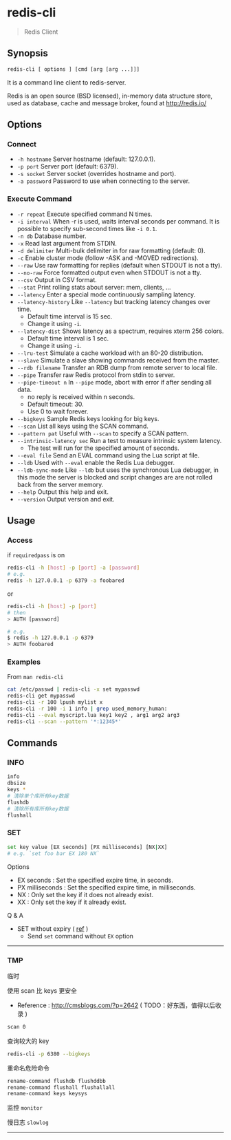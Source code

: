 # redis-cli

> Redis Client

## Synopsis

```bash
redis-cli [ options ] [cmd [arg [arg ...]]]
```

It is a command line client to redis-server.

Redis is an open source (BSD licensed), in-memory data structure store, used as database, cache and message broker, found at http://redis.io/

## Options

### Connect

- `-h hostname` Server hostname (default: 127.0.0.1).
- `-p port` Server port (default: 6379).
- `-s socket` Server socket (overrides hostname and port).
- `-a password` Password to use when connecting to the server.

### Execute Command

- `-r repeat` Execute specified command N times.
- `-i interval` When -r is used, waits interval seconds per command.  It is possible to specify sub-second times like `-i 0.1`.
- `-n db` Database number.
- `-x` Read last argument from STDIN.
- `-d delimiter` Multi-bulk delimiter in for raw formatting (default: 0).
- `-c` Enable cluster mode (follow -ASK and -MOVED redirections).
- `--raw` Use raw formatting for replies (default when STDOUT is not a tty).
- `--no-raw` Force formatted output even when STDOUT is not a tty.
- `--csv` Output in CSV format.
- `--stat` Print rolling stats about server: mem, clients, ...
- `--latency` Enter a special mode continuously sampling latency.
- `--latency-history` Like `--latency` but tracking latency changes over time.
    - Default time interval is 15 sec.
    - Change it using `-i`.
- `--latency-dist` Shows latency as a spectrum, requires xterm 256 colors.
    - Default time interval is 1 sec.
    - Change it using `-i`.
- `--lru-test` Simulate a cache workload with an 80-20 distribution.
- `--slave` Simulate a slave showing commands received from the master.
- `--rdb filename` Transfer an RDB dump from remote server to local file.
- `--pipe` Transfer raw Redis protocol from stdin to server.
- `--pipe-timeout n` In `--pipe` mode,  abort  with  error if after sending all data.
    - no reply is received within n seconds.
    - Default timeout: 30.
    - Use 0 to wait forever.
- `--bigkeys` Sample Redis keys looking for big keys.
- `--scan` List all keys using the SCAN command.
- `--pattern pat` Useful with `--scan` to specify a SCAN pattern.
- `--intrinsic-latency sec` Run a test to measure intrinsic system latency.
    - The test will run for the specified amount of seconds.
- `--eval file` Send an EVAL command using the Lua script at file.
- `--ldb` Used with `--eval` enable the Redis Lua debugger.
- `--ldb-sync-mode` Like `--ldb` but uses the synchronous Lua debugger, in this mode the server is blocked and script  changes are are not rolled back from the server memory.
- `--help` Output this help and exit.
- `--version` Output version and exit.

## Usage

### Access

if `requiredpass` is on

```bash
redis-cli -h [host] -p [port] -a [password]
# e.g.
redis -h 127.0.0.1 -p 6379 -a foobared
```

or

```bash
redis-cli -h [host] -p [port]
# then
> AUTH [password]

# e.g.
$ redis -h 127.0.0.1 -p 6379
> AUTH foobared
```

### Examples

From `man redis-cli`

```bash
cat /etc/passwd | redis-cli -x set mypasswd
redis-cli get mypasswd
redis-cli -r 100 lpush mylist x
redis-cli -r 100 -i 1 info | grep used_memory_human:
redis-cli --eval myscript.lua key1 key2 , arg1 arg2 arg3
redis-cli --scan --pattern '*:12345*'
```

## Commands

### INFO

```bash
info
dbsize
keys *
# 清除单个库所有key数据
flushdb
# 清除所有库所有key数据
flushall
```

### SET

```bash
set key value [EX seconds] [PX milliseconds] [NX|XX]
# e.g. `set foo bar EX 180 NX`
```

Options

- EX seconds : Set the specified expire time, in seconds.
- PX milliseconds : Set the specified expire time, in milliseconds.
- NX : Only set the key if it does not already exist.
- XX : Only set the key if it already exist.

Q & A

- SET without expiry ( [ref](https://stackoverflow.com/questions/40019390/redis-set-with-option-without-expiry) )
    - Send `set` command without `EX` option

---

### TMP

临时

使用 scan 比 keys 更安全

- Reference : http://cmsblogs.com/?p=2642 ( TODO：好东西，值得以后收录 )

```bash
scan 0
```

查询较大的 key

```bash
redis-cli -p 6380 --bigkeys
```

重命名危险命令

```bash
rename-command flushdb flushddbb
rename-command flushall flushallall
rename-command keys keysys
```

监控 `monitor`

慢日志 `slowlog`

---

